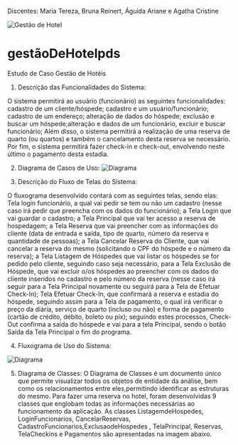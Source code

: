 Discentes: Maria Tereza, Bruna Reinert, Águida Ariane e Agatha Cristine


![Gestão de Hotel](https://github.com/MariaTerezaWippel/estudo_de_caso01_pds/assets/111304031/96ab7e1e-b475-4b22-988e-ce1001ccfd62)



# gestãoDeHotelpds

Estudo de Caso Gestão de Hotéis

1. Descrição das Funcionalidades do Sistema:

O sistema permitirá ao usuário (funcionário) as seguintes funcionalidades: cadastro de um cliente/hóspede; cadastro e um usuário/funcionário; cadastro de um endereço; alteração de dados do hóspede; exclusão e buscar  um hóspede;alteração e dados de um funcionário, excluir e buscar funcionário; Além disso, o sistema permitirá a realização de uma reserva de quarto (ou quartos) e também o cancelamento desta reserva se necessário. Por fim, o sistema permitirá fazer check-in e check-out, envolvendo neste último o pagamento desta estadia. 

2. Diagrama de Casos de Uso:
![Diagrama](https://github.com/MariaTerezaWippel/estudo_de_caso01_pds/assets/111304031/fe376d11-9bd4-4704-8ec6-19c0a38cf9f0)

3. Descrição do Fluxo de Telas do Sistema:
 
O fluxograma desenvolvido contará com as seguintes telas, sendo elas:  Tela login funcionário, a qual vai pedir se tem ou não um cadastro (nesse caso irá pedir que preencha com os dados do funcionário); a Tela Login que vai guardar o cadastro; a Tela Principal que vai ter acesso a reserva de hospedagem; a Tela Reserva que vai preencher com as informações do cliente (data de entrada e saída, tipo de quarto, número da reserva e quantidade de pessoas); a Tela Cancelar Reserva do Cliente, que vai cancelar a reserva do mesmo (solicitando o CPF do hóspede e o número da reserva); a Tela  Listagem de Hóspedes que vai listar os hóspedes se for pedido pelo cliente, seguindo caso seja necessário, para a Tela Exclusão de Hóspede,  que vai excluir o/os hóspedes ao preencher com os dados do cliente inseridos no cadastro e pelo número da reserva (nesse caso irá seguir para a Tela Principal novamente ou seguirá para a Tela de Efetuar Check-In); Tela Efetuar Check-In, que confirmará a reserva e estadia do hóspede, seguindo assim para a Tela de pagamento, o qual irá verificar o preço da diária, serviço de quarto (incluso ou não) e forma de pagamento (cartão de crédito, débito, boleto ou pix); seguindo estes processos, Check-Out confirma a saída do hóspede e vai para a tela Principal, sendo o botão Saída da Tela Principal o fim do programa.

4. Fluxograma de Uso do Sistema:

![Diagrama](https://github.com/MariaTerezaWippel/estudo_de_caso01_pds/assets/111304031/42d7809a-2349-4cfb-8119-3b61cb36a61f)

5. Diagrama de Classes:
O Diagrama de Classes é um documento único que permite visualizar todos os objetos de entidade da análise, bem como os relacionamentos entre eles,permitindo identificar as estruturas do mesmo. Para fazer uma reserva no hotel, foram desenvolvidas 9 classes que englobam todas as informações necessárias ao funcionamento da aplicação. As classes ListagemdeHospedes, LoginFuncionarios, CancelarReservas, CadastroFuncionarios,ExclusaodeHospedes , TelaPrincipal, Reservas, TelaCheckins e Pagamentos são apresentadas na imagem abaixo.

